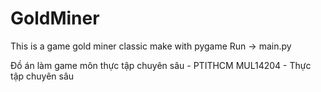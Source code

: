 # GoldMiner
This is a game gold miner classic make with pygame
Run -> main.py

Đồ án làm game môn thực tập chuyên sâu - PTITHCM
MUL14204 - Thực tập chuyên sâu
